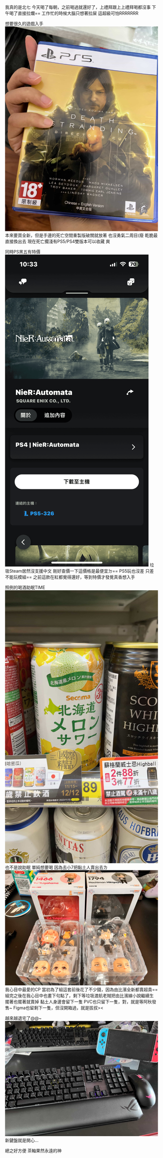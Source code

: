 我真的是北七
今天喝了每朝，之前喝過就還好了，上禮拜跟上上禮拜喝都沒事
下午喝了直接拉爛==
工作忙的時候大腦只想著拉屎
這超級可怕RRRRRRR

想要很久的遊戲入手
![](https://raw.githubusercontent.com/photohost/pcblog/master/pchost/IMG_5895.jpg.jpg)
本來要買全新，但是手邊的死亡空間重製版破關就放著
也沒勇氣二周目(廢
乾脆最直接換出去
現在死亡擱淺有PS5/PS4雙版本可以收藏
爽

同時PS黑五有特價
![](https://raw.githubusercontent.com/photohost/pcblog/master/pchost/IMG_5893.png.png)
垃圾Steam居然沒支援中文
剛好查價一下這價格是最便宜ㄉ==
PS5玩也沒差
只差不能玩模組==
之前這款在紅都覺得還好，等到特價才發覺真香想入手

照例的喝酒助眠TIME
![](https://raw.githubusercontent.com/photohost/pcblog/master/pchost/IMG_5885.jpg.jpg)
也不是說助眠
單純想要喝
因為去小7把黏土人賣出去ㄌ
![](https://raw.githubusercontent.com/photohost/pcblog/master/pchost/IMG_5865.jpg.jpg)
我心目中最愛的CP
當初為了組這套前後花了不少錢，因為由比濱全新都賣超貴==
組完之後在我心目中也畫下句點了，剩下等垃圾渡航老賊把由比濱線小說繼續生
擺著也擺著就賣掉
黏土人身邊會留下一隻
PVC也只留下一隻，對，就是等阿秋發售~
Figma也留剩下一隻，但沒開箱過，就是拔叔><

越來越退宅了@@~
![](https://raw.githubusercontent.com/photohost/pcblog/master/pchost/IMG_5876.jpg.jpg)
新鍵盤就是開心...

總之好方便
茶軸果然永遠的神
<!-- ##{"timestamp":1700755200}## -->